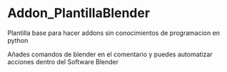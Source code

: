 # Addon_PlantillaBlender
Plantilla base para hacer addons sin conocimientos de programacion en python

Añades comandos de blender en el comentario y puedes automatizar acciones dentro del Software Blender
